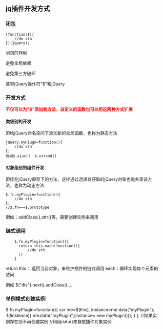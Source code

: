 <h2>jq插件开发方式</h2>
<h3>闭包</h3>

    (function($){
        //do sth
    })(jquery);

闭包的作用

避免全局依赖

避免第三方破坏

兼容jQuery操作符"$"和jQuery

<h3>开发方式</h3>
<p><b style="color:red;">不仅可以为"$"添加新方法，自定义的函数也可以用这两种方式扩展</b></p>
<h4>类级别的开发</h4>
即给jQuery命名空间下添加新的全局函数，也称为静态方法

    jQuery.myPiugn=function(){
        //do sth
    };
    例如$.ajax()  $.extend()
    
<h4>对象级别的组件开发</h4>
即挂在jQuery原型下的方法，这样通过选择器获取的jQuery对象也能共享该方法，也称为动态方法

    $.fn.myPlugin=function(){
        //do sth
    };
    //$.fn===$.prototype

例如：addClass(),attr()等，需要创建实例来调用

<h3>链式调用</h3>

        $.fn.myPlugin=function(){
          return this.each(function(){
              //do sth
          })
        }
return this： 返回当前对象，来维护插件的链式调用
each：循环实现每个元素的访问

例如 $("div").next().addClass().....

<h3>单例模式创建实例</h3>
        $.fn.myPlugin=function(){
            var me=$(this),
            instance=me.data("myPlugin");
            if(!instence){
                me.data("myPlugin",(instance= new myPlugin()));
            }
        };
        //如果实例存在则不再创建实例
        //利用data()来存放插件对象实例













